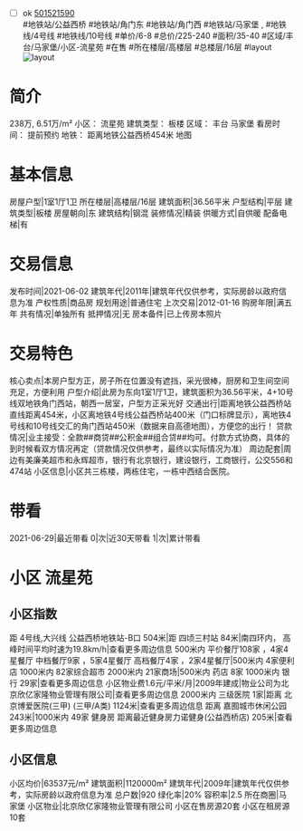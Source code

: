 - [ ] ok [501521590](https://bj.5i5j.com/ershoufang/501521590.html)  
 #地铁站/公益西桥 #地铁站/角门东 #地铁站/角门西 #地铁站/马家堡 ,  #地铁线/4号线 #地铁线/10号线
#单价/6-8 #总价/225-240 #面积/35-40   #区域/丰台/马家堡/小区-流星苑 #在售 #所在楼层/高楼层 #总楼层/16层 #layout 
![layout](http://image2a.5i5j.com/bdir/layout/f25d4d48abc7436ba1abd5b2221fef9b.JPG_P5.jpg) 
# 简介 
 238万,  6.51万/m² 
小区： 流星苑
建筑类型： 板楼
区域： 丰台 马家堡
看房时间： 提前预约
地铁： 距离地铁公益西桥454米 地图
# 基本信息 
 房屋户型|1室1厅1卫
所在楼层|高楼层/16层
建筑面积|36.56平米
户型结构|平层
建筑类型|板楼
房屋朝向|东
建筑结构|钢混
装修情况|精装
供暖方式|自供暖
配备电梯|有
# 交易信息 
 发布时间|2021-06-02
建筑年代|2011年|建筑年代仅供参考，实际房龄以政府信息为准
产权性质|商品房
规划用途|普通住宅
上次交易|2012-01-16
购房年限|满五年
共有情况|单独所有
抵押情况|无
房本备件|已上传房本照片
# 交易特色 
 核心卖点|本房户型方正，房子所在位置没有遮挡，采光很棒，厨房和卫生间空间充足，方便利用
户型介绍|此房为东向1室1厅1卫，建筑面积为36.56平米，4+10号线双地铁角门西站，朝西一居室，户型方正采光好
交通出行|距离地铁公益西桥站直线距离454米，小区离地铁4号线公益西桥站400米（门口标牌显示），离地铁4号线和10号线交汇的角门西站450米（数据来自高德地图），方便您的出行！
贷款情况|业主接受：全款##商贷##公积金##组合贷##均可。付款方式协商，具体的到时候看双方情况再定（贷款情况仅供参考，最终以实际情况为准）
周边配套|周边有美廉美超市和永辉超市，银行有北京银行，建设银行，工商银行，公交556和474站
小区信息|小区共三栋楼，两栋住宅，一栋中西结合医院。
# 带看 
 2021-06-29|最近带看	 0|次|近30天带看	 1|次|累计带看
# 小区 流星苑
## 小区指数 
 距 4号线,大兴线 公益西桥地铁站-B口 504米|距 四顷三村站 84米|南四环内， 高峰时间平均时速为19.8km/h|查看更多周边信息
500米内 平价餐厅108家 ，4家4星餐厅
中档餐厅9家 ，5家4星餐厅
高档餐厅4家 ，2家4星餐厅|500米内 4家便利店
1000米内 82家综合超市
2000米内 21家商场|500米内 药店 8家
1000米内 银行 29家|查看更多周边信息
小区物业费1.6元/平米/月|2009年建成|物业公司为北京欣亿家隆物业管理有限公司|查看更多周边信息
2000米内 三级医院 1家|距离 北京博爱医院(三甲) (三甲/A类) 1124米|查看更多周边信息
距离 嘉囿城市休闲公园 243米|1000米内 49家 健身房
距离最近健身房力诺健身(公益西桥店) 205米|查看更多周边信息
## 小区信息 
 小区均价|63537元/m²
建筑面积|1120000m²
建筑年代|2009年|建筑年代仅供参考，实际房龄以政府信息为准
总户数|920
绿化率|20%
容积率|2.5
所在商圈|马家堡
小区物业|北京欣亿家隆物业管理有限公司
小区在售房源20套
小区在租房源10套
